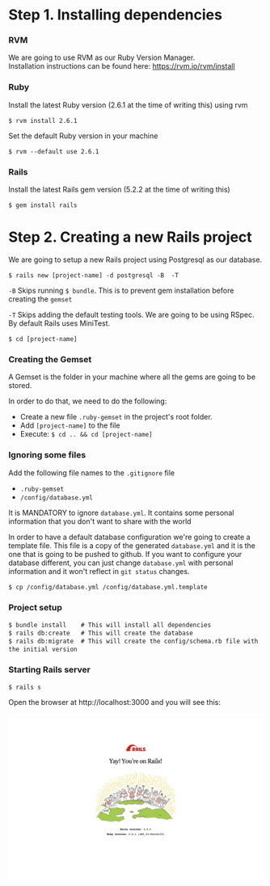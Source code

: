 # Step 1. Installing dependencies

### RVM
We are going to use RVM as our Ruby Version Manager.\
Installation instructions can be found here: https://rvm.io/rvm/install


### Ruby
Install the latest Ruby version (2.6.1 at the time of writing this) using rvm
```shell
$ rvm install 2.6.1
```

Set the default Ruby version in your machine
```shell
$ rvm --default use 2.6.1
```

### Rails
Install the latest Rails gem version (5.2.2 at the time of writing this)
```shell
$ gem install rails
```


# Step 2. Creating a new Rails project
We are going to setup a new Rails project using Postgresql as our database.
```shell
$ rails new [project-name] -d postgresql -B  -T
```

`-B` Skips running `$ bundle`. This is to prevent gem installation before creating the `gemset`

`-T` Skips adding the default testing tools. We are going to be using RSpec. By default Rails uses MiniTest.


```shell
$ cd [project-name]
```

### Creating the Gemset
A Gemset is the folder in your machine where all the gems are going to be stored.

In order to do that, we need to do the following:
- Create a new file `.ruby-gemset` in the project's root folder.
- Add `[project-name]` to the file
- Execute: `$ cd .. && cd [project-name]`

### Ignoring some files
Add the following file names to the `.gitignore` file
- `.ruby-gemset`
- `/config/database.yml`

It is MANDATORY to ignore `database.yml`. It contains some personal information that you don't want to share with the world

In order to have a default database configuration we're going to create a template file. This file is a copy of the generated `database.yml` and it is the one that is going to be pushed to github. If you want to configure your database different, you can just change `database.yml` with personal information and it won't reflect in `git status` changes.

```shell
$ cp /config/database.yml /config/database.yml.template
```

### Project setup
```shell
$ bundle install    # This will install all dependencies
$ rails db:create   # This will create the database
$ rails db:migrate  # This will create the config/schema.rb file with the initial version
```

### Starting Rails server
```shell
$ rails s
```

Open the browser at http://localhost:3000 and you will see this:

![](./images/rails_initial_screen.png)
